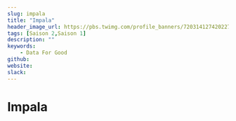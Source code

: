 ```yaml
---
slug: impala
title: "Impala"
header_image_url: https://pbs.twimg.com/profile_banners/720314127420227585/1530018723/1500x500
tags: [Saison 2,Saison 1]
description: ""
keywords:
    - Data For Good
github: 
website: 
slack: 
---
```


# Impala